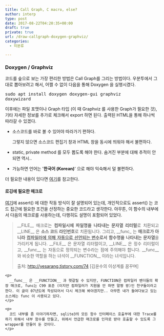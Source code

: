 ```yaml
---
title: Call Graph, C macro, else?
author: interp
type: post
date: 2017-08-22T04:20:35+00:00
draft: true
private: true
url: /draw-callgraph-doxygen-graphviz/
categories:
  - 미분류

---
```

### Doxygen / Graphviz

코드를 숲으로 보는 가장 편리한 방법은 Call Graph를 그리는 방법이다. 우분투에서 그대로 뽑아보려고 해서, 어쩔 수 없이 다음을 통해 Doxygen 을 실행시켰다.

<pre class="brush: bash; title: ; notranslate" title="">sudo apt install doxygen doxygen-gui graphviz
doxywizard
</pre>

이후에는 파일 포맷이나 Graph 타입 (이 때 Graphviz 를 사용한 Graph가 필요한 것), 기타 자세한 정보를 추가로 체크해서 export 하면 된다. 출력된 HTML을 통해 하나씩 따라갈 수 있겠다.

  * 소스코드를 바로 볼 수 있어야 따라가기 편하다.
  
    그렇지 않으면 소스코드 편집기 창과 HTML 창을 동시에 띄워야 해서 불편하다.
  * static, private method 를 모두 뽑도록 해야 한다. 숨겨진 부분에 대해 추적이 안 되면 역시..
  * 가능하면 언어는 '**한국어 (Korean)**' 으로 해야 익숙해서 덜 불편하다.

더 필요한 내용이 있다면 [여기][1]를 참고한다.

#### 로깅에 필요한 매크로

[여기][2]에 assert() 에 대한 작동 방식이 잘 설명되어 있는데, 개인적으로도 assert() 는 코드 접근에 필요한 조건을 산정하는 중요한 코드라고 생각한다. 아무튼, 이 함수의 내부에서 다음의 매크로를 사용하는데, 다행히도 설명이 포함되어 있었다.

> <div style="text-align: justify;">
>   __FILE__ 매크로는 <b>컴파일시에 파일명을 나타내는 문자열 리터럴</b>로 치환되고 __LINE__ 은 <b>소스 코드 라인번호</b>로 치환됩니다. 그리고, __func_ 는 <b>매크로가 아니라 </b><span style="text-decoration: underline;"><b>컴파일러에 의해 자동으로 선언되는 변수</b></span><b>로서 함수명을 나타내는 문자열</b>을 가리키게 됩니다. __FILE__ 은 문자열 리터럴이고, __LINE__ 은 정수 리터럴이고, __func__ 는 자동으로 정의되는 변수라는 점에 주의해야 합니다. __func__ 와 비슷한 역할을 하는 녀석이 __FUNCTION__ 이라는 녀석입니다.</p> 
>   
>   <p>
>     출처: <a href="http://yesarang.tistory.com/74">http://yesarang.tistory.com/74</a> [김윤수의 이상계를 꿈꾸며]</div> </blockquote> 
>     
>     <p>
>       __func__ 은 __FUNCTION__ 과 헷갈릴 수 있지만, FUNCTION은 컴파일러 벤더들의 확장 매크로, func는 C99 표준 (이지만 컴파일러가 지원을 안 하면 말짱 꽝)인 찬구들이라고 한다. 이 글이 07년도에 작성되어서 다시 체크해 봐야겠지만.. 아무튼 내가 들여다보고 있는 소스에는 func 이 사용되고 있다.
>     </p>
>     
>     <p>
>       코드 내부를 좀 이야기하자면, sqlite3의 모든 함수 인터페이스 호출부에 대한 Trace를 하기 위해서 내부 함수를 만들고, 위에서 언급한 매크로를 인자로 받아 호출할 수 있도록 그 wrapper를 만들어 둔 것이다.
>     </p>

 [1]: http://5on7.blogspot.kr/2016/01/08-01.html
 [2]: http://yesarang.tistory.com/74